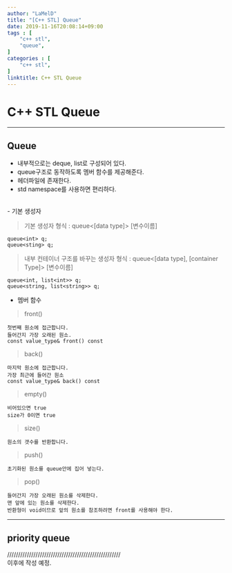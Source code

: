 ```yaml
---
author: "LaMelD"
title: "[C++ STL] Queue"
date: 2019-11-16T20:08:14+09:00
tags : [
    "c++ stl",
    "queue",
]
categories : [
    "c++ stl",
]
linktitle: C++ STL Queue
---
```


# C++ STL Queue
<hr>

<h2>Queue</h2>

- 내부적으로는 deque, list로 구성되어 있다.
- queue구조로 동작하도록 멤버 함수를 제공해준다.
- <queue> 헤더파일에 존재한다.
- std namespace를 사용하면 편리하다.
<br>
- 기본 생성자

>기본 생성자 형식 : queue<[data type]> [변수이름]<br>
```
queue<int> q;
queue<sting> q;
```
>내부 컨테이너 구조를 바꾸는 생성자 형식 : queue<[data type], [container Type]> [변수이름]
```
queue<int, list<int>> q;
queue<string, list<string>> q;
```

- 멤버 함수

>front()
```
첫번째 원소에 접근합니다.
들어간지 가장 오래된 원소.
const value_type& front() const
```
>back()
```
마지막 원소에 접근합니다.
가장 최근에 들어간 원소
const value_type& back() const
```
>empty()
```
비어있으면 true
size가 0이면 true
```
>size()
```
원소의 갯수를 반환합니다.
```
>push()
```
초기화된 원소를 queue안에 집어 넣는다.
```
>pop()
```
들어간지 가장 오래된 원소를 삭제한다.
맨 앞에 있는 원소를 삭제한다.
반환형이 void이므로 앞의 원소를 참조하려면 front를 사용해야 한다.
```

<hr>

## priority queue

////////////////////////////////////////////////////<br>
이후에 작성 예정.



